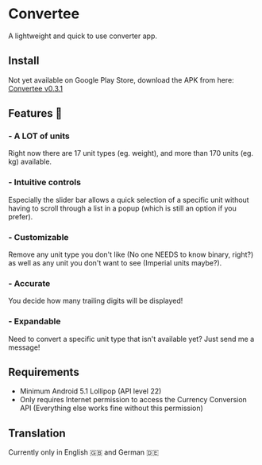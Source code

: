 # Convertee
 A lightweight and quick to use converter app.
 
 ## Install
 Not yet available on Google Play Store, download the APK from here: 
 [Convertee v0.3.1](https://github.com/mildlyadequate/Convertee/releases/download/v0.3.1-alpha/convertee-alpha-031.apk "Github Releases")
 
 ## Features :toolbox:
 
 ### - A LOT of units
 Right now there are 17 unit types (eg. weight), and more than 170 units (eg. kg) available.
 
 ### - Intuitive controls
 Especially the slider bar allows a quick selection of a specific unit without having to scroll through a list in a popup (which is still an option if you prefer).
 
 ### - Customizable
 Remove any unit type you don't like (No one NEEDS to know binary, right?) as well as any unit you don't want to see (Imperial units maybe?).
 
 ### - Accurate
 You decide how many trailing digits will be displayed!
 
 ### - Expandable
 Need to convert a specific unit type that isn't available yet? Just send me a message!
 
 ## Requirements
 - Minimum Android 5.1 Lollipop (API level 22)
 - Only requires Internet permission to access the Currency Conversion API (Everything else works fine without this permission)
 
 ## Translation
 Currently only in English :uk: and German :de:
